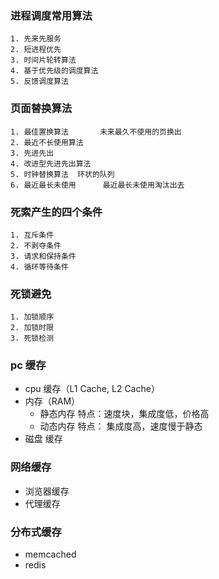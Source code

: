 ### 进程调度常用算法 ###
	1. 先来先服务
	2. 短进程优先
	3. 时间片轮转算法
	4. 基于优先级的调度算法
	5. 反馈调度算法
### 页面替换算法 ###
	1. 最佳置换算法	    未来最久不使用的页换出
	2. 最近不长使用算法
	3. 先进先出
	4. 改进型先进先出算法
	5. 时钟替换算法  环状的队列
	6. 最近最长未使用   	最近最长未使用淘汰出去

### 死索产生的四个条件 ###
	1. 互斥条件
	2. 不剥夺条件
	3. 请求和保持条件
	4. 循环等待条件
### 死锁避免 ###
	1. 加锁顺序
	2. 加锁时限
	3. 死锁检测

### pc 缓存
- cpu 缓存（L1 Cache, L2 Cache）
- 内存（RAM）
  - 静态内存  特点：速度块，集成度低，价格高
  - 动态内存  特点： 集成度高，速度慢于静态
- 磁盘 缓存

### 网络缓存
- 浏览器缓存
- 代理缓存

### 分布式缓存
- memcached
- redis
